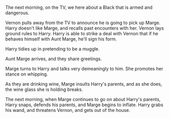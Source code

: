 The next morning, on the TV, we here about a Black that is armed and dangerous.

Vernon pulls away from the TV to announce he is going to pick up Marge. Harry
doesn't like Marge, and recalls past encounters with her. Vernon lays ground
rules to Harry. Harry is able to strike a deal with Vernon that if he behaves
himself with Aunt Marge, he'll sign his form.

Harry tidies up in pretending to be a muggle.

Aunt Marge arrives, and they share greetings.

Marge turns to Harry and talks very demeaningly to him. She promotes her stance
on whipping.

As they are drinking wine, Marge insults Harry's parents, and as she does, the
wine glass she is holding breaks.

The next morning, when Marge continues to go on about Harry's parents, Harry
snaps, defends his parents, and Marge begins to inflate. Harry grabs his wand,
and threatens Vernon, and gets out of the house.
